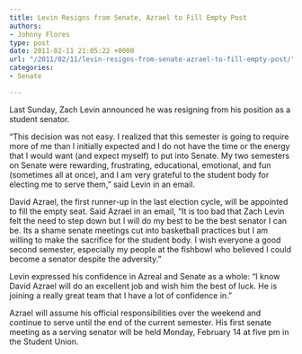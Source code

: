 ```yaml
---
title: Levin Resigns from Senate, Azrael to Fill Empty Post
authors:
- Johnny Flores
type: post
date: 2011-02-11 21:05:22 +0000
url: "/2011/02/11/levin-resigns-from-senate-azrael-to-fill-empty-post/"
categories:
- Senate

---
```

Last Sunday, Zach Levin announced he was resigning from his position as a student senator. 

“This decision was not easy. I realized that this semester is going to require more of me than I initially expected and I do not have the time or the energy that I would want (and expect myself) to put into Senate. My two semesters on Senate were rewarding, frustrating, educational, emotional, and fun (sometimes all at once), and I am very grateful to the student body for electing me to serve them,” said Levin in an email.

David Azrael, the first runner-up in the last election cycle, will be appointed to fill the empty seat. Said Azrael in an email, “It is too bad that Zach Levin felt the need to step down but I will do my best to be the best senator I can be. Its a shame senate meetings cut into basketball practices but I am willing to make the sacrifice for the student body. I wish everyone a good second semester, especially my people at the fishbowl who believed I could become a senator despite the adversity.”

Levin expressed his confidence in Azreal and Senate as a whole: “I know David Azrael will do an excellent job and wish him the best of luck. He is joining a really great team that I have a lot of confidence in.”

Azrael will assume his official responsibilities over the weekend and continue to serve until the end of the current semester. His first senate meeting as a serving senator will be held Monday, February 14 at five pm in the Student Union.